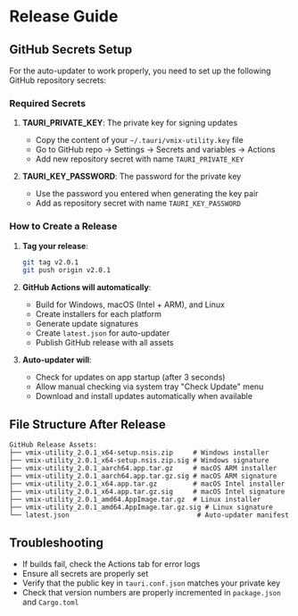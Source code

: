 # Release Guide

## GitHub Secrets Setup

For the auto-updater to work properly, you need to set up the following GitHub repository secrets:

### Required Secrets

1. **TAURI_PRIVATE_KEY**: The private key for signing updates
   - Copy the content of your `~/.tauri/vmix-utility.key` file
   - Go to GitHub repo → Settings → Secrets and variables → Actions
   - Add new repository secret with name `TAURI_PRIVATE_KEY`

2. **TAURI_KEY_PASSWORD**: The password for the private key
   - Use the password you entered when generating the key pair
   - Add as repository secret with name `TAURI_KEY_PASSWORD`

### How to Create a Release

1. **Tag your release**:
   ```bash
   git tag v2.0.1
   git push origin v2.0.1
   ```

2. **GitHub Actions will automatically**:
   - Build for Windows, macOS (Intel + ARM), and Linux
   - Create installers for each platform
   - Generate update signatures
   - Create `latest.json` for auto-updater
   - Publish GitHub release with all assets

3. **Auto-updater will**:
   - Check for updates on app startup (after 3 seconds)
   - Allow manual checking via system tray "Check Update" menu
   - Download and install updates automatically when available

## File Structure After Release

```
GitHub Release Assets:
├── vmix-utility_2.0.1_x64-setup.nsis.zip     # Windows installer
├── vmix-utility_2.0.1_x64-setup.nsis.zip.sig # Windows signature
├── vmix-utility_2.0.1_aarch64.app.tar.gz     # macOS ARM installer  
├── vmix-utility_2.0.1_aarch64.app.tar.gz.sig # macOS ARM signature
├── vmix-utility_2.0.1_x64.app.tar.gz         # macOS Intel installer
├── vmix-utility_2.0.1_x64.app.tar.gz.sig     # macOS Intel signature
├── vmix-utility_2.0.1_amd64.AppImage.tar.gz  # Linux installer
├── vmix-utility_2.0.1_amd64.AppImage.tar.gz.sig # Linux signature
└── latest.json                                # Auto-updater manifest
```

## Troubleshooting

- If builds fail, check the Actions tab for error logs
- Ensure all secrets are properly set
- Verify that the public key in `tauri.conf.json` matches your private key
- Check that version numbers are properly incremented in `package.json` and `Cargo.toml`